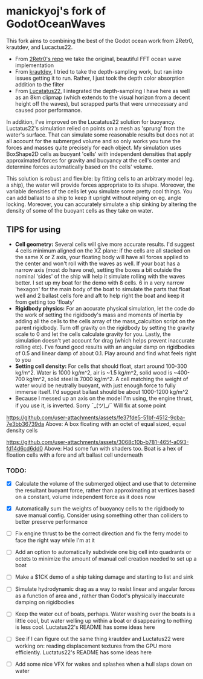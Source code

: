 # manickyoj's fork of GodotOceanWaves
This fork aims to combining the best of the Godot ocean work from 2Retr0, krautdev, and Lucactus22.
- From [2Retr0's repo](https://github.com/2Retr0/GodotOceanWaves) we take the original, beautiful FFT ocean wave implementation
- From [krautdev](https://github.com/krautdev/GodotOceanWaves), I tried to take the depth-sampling work, but ran into issues getting it to run. Rather, I just took the depth color absorption addition to the filter
- From [Lucatatus22](https://github.com/Lucactus22/GodotOceanWaves_bouyancy), I integrated the depth-sampling I have here as well as an 8km clipmap (which extends to the visual horizon from a decent height off the waves), but scrapped parts that were unnecessary and caused poor performance.

In addition, I've improved on the Lucatatus22 solution for buoyancy. Luctatus22's simulation relied on points on a mesh as 'sprung' from the water's surface. That can simulate some reasonable results but does not at all account for the submerged volume and so only works you tune the forces and masses quite precisely for each object. My simulation uses BoxShape2D cells as buoyant 'cells' with independent densities that apply approximated forces for gravity and buoyancy at the cell's center and determine forces automatically based on the cells' volume.

This solution is robust and flexible: by fitting cells to an arbitrary model (eg. a ship), the water will provide forces appropriate to its shape. Moreover, the variable densities of the cells let you simulate some pretty cool things. You can add ballast to a ship to keep it upright without relying on eg. angle locking. Moreover, you can accurately simulate a ship sinking by altering the density of some of the buoyant cells as they take on water.

## TIPS for using
 - **Cell geometry:** Several cells will give more accurate results. I'd suggest 4 cells minimum aligned on the XZ plane: if the cells are all stacked on the same X or Z axis, your floating body will have all forces applied to the center and won't roll with the waves as well. If your boat has a narrow axis (most do have one), setting the boxes a bit outside the nominal 'sides' of the ship will help it simulate rolling with the waves better. I set up my boat for the demo with 8 cells. 6 in a very narrow 'hexagon' for the main body of the boat to simulate the parts that float well and 2 ballast cells fore and aft to help right the boat and keep it from getting too 'floaty'
 - **Rigidbody physics:** For an accurate physical simulation, let the code do the work of setting the rigidbody's mass and moments of inertia by adding all the cells to the cells array of the mass_calcultion script on the parent rigidbody. Turn off gravity on the rigidbody by setting the gravity scale to 0 and let the cells calculate gravity for you. Lastly, the simulation doesn't yet account for drag (which helps prevent inaccurate rolling etc). I've found good results with an angular damp on rigidbodies of 0.5 and linear damp of about 0.1. Play around and find what feels right to you
 - **Setting cell density:** For cells that should float, start around 100-300 kg/m^2. Water is 1000 kg/m^2, air is ~1.5 kg/m^2, solid wood is ~400-700 kg/m^2, solid steel is 7000 kg/m^2. A cell matching the weight of water would be neutrally buoyant, with just enough force to fully immerse itself. I'd suggest ballast should be about 1000-1200 kg/m^2
 - Because I messed up an axis on the model I'm using, the engine thrust, if you use it, is inverted. Sorry ¯\_(ツ)_/¯ Will fix at some point


https://github.com/user-attachments/assets/fe37fde5-51bf-4512-9cba-7e3bb36739da
Above: A box floating with an octet of equal sized, equal density cells

https://github.com/user-attachments/assets/3068c10b-b781-465f-a093-fd14d6cd6dd0
Above: Had some fun with shaders too. Boat is a hex of floation cells with a fore and aft ballast cell underneath

### TODO:
- [x] Calculate the volume of the submerged object and use that to determine the resultant buoyant force, rather than approximating at vertices based on a constant, volume independent force as it does now
- [x] Automatically sum the weights of buoyancy cells to the rigidbody to save manual config. Consider using something other than colliders to better preserve performance
- [ ] Fix engine thrust to be the correct direction and fix the ferry model to face the right way while I'm at it
- [ ] Add an option to automatically subdivide one big cell into quadrants or octets to minimize the amount of manual cell creation needed to set up a boat
- [ ] Make a $1CK demo of a ship taking damage and starting to list and sink
- [ ] Simulate hydrodynamic drag as a way to resist linear and angular forces as a function of area and , rather than Godot's physically inaccurate damping on rigidbodies
- [ ] Keep the water out of boats, perhaps. Water washing over the boats is a little cool, but water welling up within a boat or disappearing to nothing is less cool. Luctatus22's README has some ideas here
- [ ] See if I can figure out the same thing krautdev and Luctatus22 were working on: reading displacement textures from the GPU more efficiently. Luctatus22's README has some ideas here
- [ ] Add some nice VFX for wakes and splashes when a hull slaps down on water

